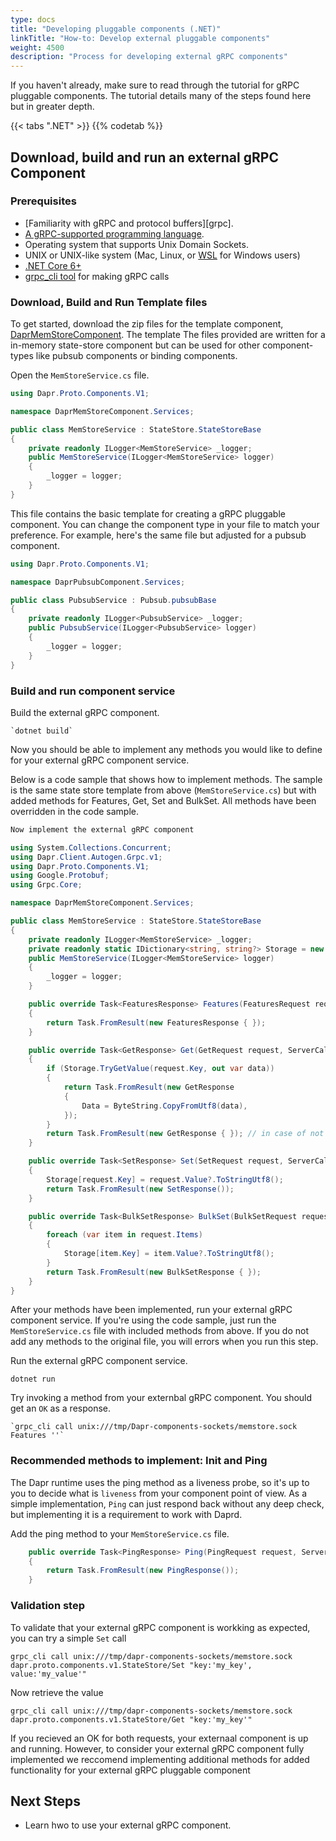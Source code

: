 ```yaml
---
type: docs
title: "Developing pluggable components (.NET)"
linkTitle: "How-to: Develop external pluggable components"
weight: 4500
description: "Process for developing external gRPC components"
---
```


If you haven't already, make sure to read through the tutorial for gRPC pluggable components. The tutorial details many of the steps found here but in greater depth. 

{{< tabs ".NET" >}}
{{% codetab %}}

## Download, build and run an external gRPC Component 

### Prerequisites
- [Familiarity with gRPC and protocol buffers][grpc]. 
- [A gRPC-supported programming language](https://grpc.io/docs/languages/).
- Operating system that supports Unix Domain Sockets.
- UNIX or UNIX-like system (Mac, Linux, or [WSL](https://learn.microsoft.com/windows/wsl/install) for Windows users)
- [.NET Core 6+](https://dotnet.microsoft.com/download)
- [grpc_cli tool](https://github.com/grpc/grpc/blob/master/doc/command_line_tool.md) for making gRPC calls

### Download, Build and Run Template files
To get started, download the zip files for the template component, [DaprMemStoreComponent](link). The template The files provided are written for a in-memory state-store component but can be used for other component-types like pubsub components or binding components. 

Open the `MemStoreService.cs` file.

```csharp
using Dapr.Proto.Components.V1;

namespace DaprMemStoreComponent.Services;

public class MemStoreService : StateStore.StateStoreBase
{
    private readonly ILogger<MemStoreService> _logger;
    public MemStoreService(ILogger<MemStoreService> logger)
    {
        _logger = logger;
    }
}

```
This file contains the basic template for creating a gRPC pluggable component. You can change the component type in your file to match your preference. For example, here's the same file but adjusted for a pubsub component. 

```csharp
using Dapr.Proto.Components.V1;

namespace DaprPubsubComponent.Services;

public class PubsubService : Pubsub.pubsubBase
{
    private readonly ILogger<PubsubService> _logger;
    public PubsubService(ILogger<PubsubService> logger)
    {
        _logger = logger;
    }
}

```
### Build and run component service

Build the external gRPC component. 
```shell
`dotnet build`
```


Now you should be able to implement any methods you would like to define for your external gRPC component service. 

Below is a code sample that shows how to implement methods. The sample is the same state store template from above (`MemStoreService.cs`) but with added methods for Features, Get, Set and BulkSet. All methods have been overridden in the code sample.

```csharp
Now implement the external gRPC component

using System.Collections.Concurrent;
using Dapr.Client.Autogen.Grpc.v1;
using Dapr.Proto.Components.V1;
using Google.Protobuf;
using Grpc.Core;

namespace DaprMemStoreComponent.Services;

public class MemStoreService : StateStore.StateStoreBase
{
    private readonly ILogger<MemStoreService> _logger;
    private readonly static IDictionary<string, string?> Storage = new ConcurrentDictionary<string, string?>();
    public MemStoreService(ILogger<MemStoreService> logger)
    {
        _logger = logger;
    }

    public override Task<FeaturesResponse> Features(FeaturesRequest request, ServerCallContext ctx)
    {
        return Task.FromResult(new FeaturesResponse { });
    }

    public override Task<GetResponse> Get(GetRequest request, ServerCallContext ctx)
    {
        if (Storage.TryGetValue(request.Key, out var data))
        {
            return Task.FromResult(new GetResponse
            {
                Data = ByteString.CopyFromUtf8(data),
            });
        }
        return Task.FromResult(new GetResponse { }); // in case of not found you should not return any error.
    }

    public override Task<SetResponse> Set(SetRequest request, ServerCallContext ctx)
    {
        Storage[request.Key] = request.Value?.ToStringUtf8();
        return Task.FromResult(new SetResponse());
    }

    public override Task<BulkSetResponse> BulkSet(BulkSetRequest request, ServerCallContext ctx)
    {
        foreach (var item in request.Items)
        {
            Storage[item.Key] = item.Value?.ToStringUtf8();
        }
        return Task.FromResult(new BulkSetResponse { });
    }
}
```

After your methods have been implemented, run your external gRPC component service. If you're using the code sample, just run the `MemStoreService.cs` file with included methods from above. If you do not add any methods to the original file, you will errors when you run this step. 


Run the external gRPC component service. 
```shell
dotnet run
```

Try invoking a method from your externbal gRPC component. You should get an `OK` as a response.

```shell
`grpc_cli call unix:///tmp/Dapr-components-sockets/memstore.sock Features ''`
```

### Recommended methods to implement: Init and Ping

The Dapr runtime uses the ping method as a liveness probe, so it's up to you to decide what is `liveness` from your component point of view. As a simple implementation, `Ping` can just respond back without any deep check, but implementing it is a requirement to work with Daprd. 

Add the ping method to your `MemStoreService.cs` file.

```csharp
    public override Task<PingResponse> Ping(PingRequest request, ServerCallContext ctx)
    {
        return Task.FromResult(new PingResponse());
    }
```

### Validation step

To validate that your external gRPC component is workking as expected, you can try a simple `Set` call

```shell
grpc_cli call unix:///tmp/dapr-components-sockets/memstore.sock dapr.proto.components.v1.StateStore/Set "key:'my_key', value:'my_value'"
```

Now retrieve the value

```shell
grpc_cli call unix:///tmp/dapr-components-sockets/memstore.sock dapr.proto.components.v1.StateStore/Get "key:'my_key'"
```

If you recieved an OK for both requests, your externaal component is up and running. However, to consider your external gRPC component fully implemented we reccomend implementing additional methods for added functionality for your external gRPC pluggable component


## Next Steps
- Learn hwo to use your external gRPC component.


